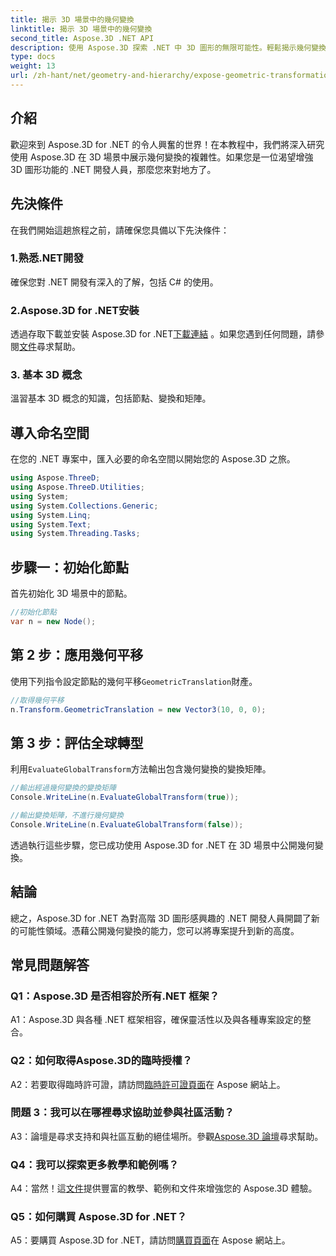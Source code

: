 ```yaml
---
title: 揭示 3D 場景中的幾何變換
linktitle: 揭示 3D 場景中的幾何變換
second_title: Aspose.3D .NET API
description: 使用 Aspose.3D 探索 .NET 中 3D 圖形的無限可能性。輕鬆揭示幾何變換。
type: docs
weight: 13
url: /zh-hant/net/geometry-and-hierarchy/expose-geometric-transformation/
---
```

## 介紹

歡迎來到 Aspose.3D for .NET 的令人興奮的世界！在本教程中，我們將深入研究使用 Aspose.3D 在 3D 場景中展示幾何變換的複雜性。如果您是一位渴望增強 3D 圖形功能的 .NET 開發人員，那麼您來對地方了。

## 先決條件

在我們開始這趟旅程之前，請確保您具備以下先決條件：

### 1.熟悉.NET開發

確保您對 .NET 開發有深入的了解，包括 C# 的使用。

### 2.Aspose.3D for .NET安裝

透過存取下載並安裝 Aspose.3D for .NET[下載連結](https://releases.aspose.com/3d/net/) 。如果您遇到任何問題，請參閱[文件](https://reference.aspose.com/3d/net/)尋求幫助。

### 3. 基本 3D 概念

溫習基本 3D 概念的知識，包括節點、變換和矩陣。

## 導入命名空間

在您的 .NET 專案中，匯入必要的命名空間以開始您的 Aspose.3D 之旅。

```csharp
using Aspose.ThreeD;
using Aspose.ThreeD.Utilities;
using System;
using System.Collections.Generic;
using System.Linq;
using System.Text;
using System.Threading.Tasks;
```

## 步驟一：初始化節點

首先初始化 3D 場景中的節點。

```csharp
//初始化節點
var n = new Node();
```

## 第 2 步：應用幾何平移

使用下列指令設定節點的幾何平移`GeometricTranslation`財產。

```csharp
//取得幾何平移
n.Transform.GeometricTranslation = new Vector3(10, 0, 0);
```

## 第 3 步：評估全球轉型

利用`EvaluateGlobalTransform`方法輸出包含幾何變換的變換矩陣。

```csharp
//輸出經過幾何變換的變換矩陣
Console.WriteLine(n.EvaluateGlobalTransform(true));

//輸出變換矩陣，不進行幾何變換
Console.WriteLine(n.EvaluateGlobalTransform(false));
```

透過執行這些步驟，您已成功使用 Aspose.3D for .NET 在 3D 場景中公開幾何變換。

## 結論

總之，Aspose.3D for .NET 為對高階 3D 圖形感興趣的 .NET 開發人員開闢了新的可能性領域。憑藉公開幾何變換的能力，您可以將專案提升到新的高度。

## 常見問題解答

### Q1：Aspose.3D 是否相容於所有.NET 框架？

A1：Aspose.3D 與各種 .NET 框架相容，確保靈活性以及與各種專案設定的整合。

### Q2：如何取得Aspose.3D的臨時授權？

 A2：若要取得臨時許可證，請訪問[臨時許可證頁面](https://purchase.aspose.com/temporary-license/)在 Aspose 網站上。

### 問題 3：我可以在哪裡尋求協助並參與社區活動？

 A3：論壇是尋求支持和與社區互動的絕佳場所。參觀[Aspose.3D 論壇](https://forum.aspose.com/c/3d/18)尋求幫助。

### Q4：我可以探索更多教學和範例嗎？

 A4：當然！這[文件](https://reference.aspose.com/3d/net/)提供豐富的教學、範例和文件來增強您的 Aspose.3D 體驗。

### Q5：如何購買 Aspose.3D for .NET？

 A5：要購買 Aspose.3D for .NET，請訪問[購買頁面](https://purchase.aspose.com/buy)在 Aspose 網站上。